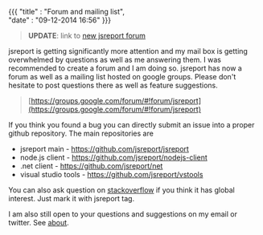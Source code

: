 ﻿{{{
    "title"    : "Forum and mailing list",  
    "date"     : "09-12-2014 16:56"
}}}

> **UPDATE**: link to [new jsreport forum](https://forum.jsreport.net)    

jsreport is getting significantly more attention and my mail box is getting overwhelmed by questions as well as me answering them. I was recommended to create a forum and I am doing so. jsreport has now a forum as well as a mailing list hosted on google groups. Please don't hesitate to post questions there as well as feature suggestions.

> [https://groups.google.com/forum/#!forum/jsreport](https://groups.google.com/forum/#!forum/jsreport)

If you think you found a bug you can directly submit an issue into a proper github repository. The main repositories are

- jsreport main - https://github.com/jsreport/jsreport
- node.js client - https://github.com/jsreport/nodejs-client
- .net client - https://github.com/jsreport/net 
- visual studio tools - https://github.com/jsreport/vstools

You can also ask question on [stackoverflow](https://stackoverflow.com/) if you think it has global interest. Just mark it with jsreport tag.

I am also still open to your questions and suggestions on my email or twitter. See [about](https://jsreport.net/about).